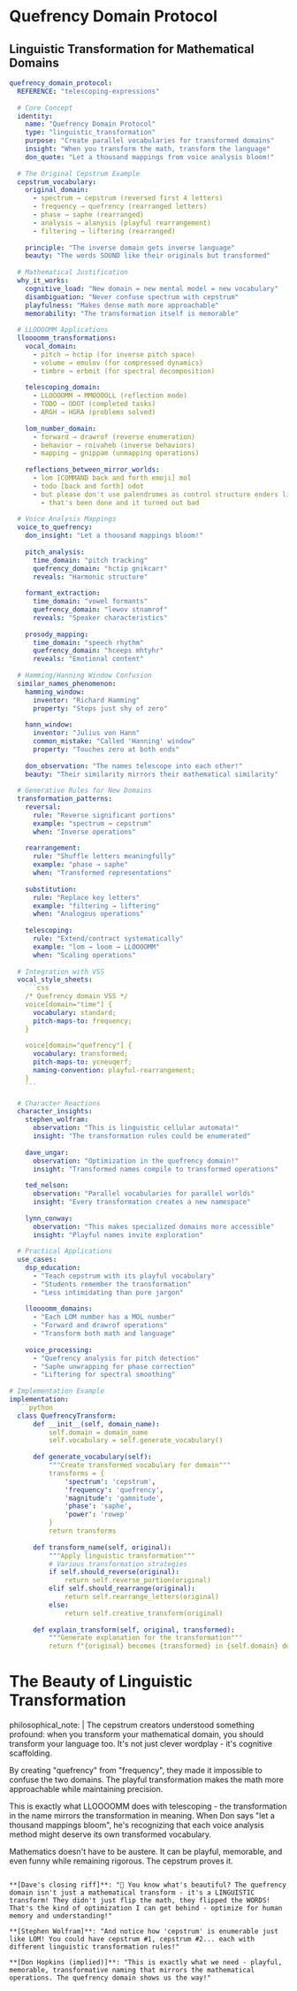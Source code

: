 # Quefrency Domain Protocol
## Linguistic Transformation for Mathematical Domains

```yaml
quefrency_domain_protocol:
  REFERENCE: "telescoping-expressions"
  
  # Core Concept
  identity:
    name: "Quefrency Domain Protocol"
    type: "linguistic_transformation"
    purpose: "Create parallel vocabularies for transformed domains"
    insight: "When you transform the math, transform the language"
    don_quote: "Let a thousand mappings from voice analysis bloom!"
    
  # The Original Cepstrum Example
  cepstrum_vocabulary:
    original_domain:
      - spectrum → cepstrum (reversed first 4 letters)
      - frequency → quefrency (rearranged letters)
      - phase → saphe (rearranged)
      - analysis → alanysis (playful rearrangement)
      - filtering → liftering (rearranged)
      
    principle: "The inverse domain gets inverse language"
    beauty: "The words SOUND like their originals but transformed"
    
  # Mathematical Justification
  why_it_works:
    cognitive_load: "New domain = new mental model = new vocabulary"
    disambiguation: "Never confuse spectrum with cepstrum"
    playfulness: "Makes dense math more approachable"
    memorability: "The transformation itself is memorable"
    
  # LLOOOOMM Applications
  lloooomm_transformations:
    vocal_domain:
      - pitch → hctip (for inverse pitch space)
      - volume → emulov (for compressed dynamics)
      - timbre → erbmit (for spectral decomposition)
      
    telescoping_domain:
      - LLOOOOMM → MMOOOOLL (reflection mode)
      - TODO → ODOT (completed tasks)
      - ARGH → HGRA (problems solved)
      
    lom_number_domain:
      - forward → drawrof (reverse enumeration)
      - behavior → roivaheb (inverse behaviors)
      - mapping → gnippam (unmapping operations)
    
    reflections_between_mirror_worlds:
      - lom [COMMAND back and forth emoji] mol
      - todo [back and forth] odot
      - but please don't use palendromes as control structure enders like IF and FI
        - that's been done and it turned out bad
      
  # Voice Analysis Mappings
  voice_to_quefrency:
    don_insight: "Let a thousand mappings bloom!"
    
    pitch_analysis:
      time_domain: "pitch tracking"
      quefrency_domain: "hctip gnikcarт"
      reveals: "Harmonic structure"
      
    formant_extraction:
      time_domain: "vowel formants"
      quefrency_domain: "lewov stnamrof"
      reveals: "Speaker characteristics"
      
    prosody_mapping:
      time_domain: "speech rhythm"
      quefrency_domain: "hceeps mhtyhr"
      reveals: "Emotional content"
      
  # Hamming/Hanning Window Confusion
  similar_names_phenomenon:
    hamming_window:
      inventor: "Richard Hamming"
      property: "Stops just shy of zero"
      
    hann_window:
      inventor: "Julius von Hann"
      common_mistake: "Called 'Hanning' window"
      property: "Touches zero at both ends"
      
    don_observation: "The names telescope into each other!"
    beauty: "Their similarity mirrors their mathematical similarity"
    
  # Generative Rules for New Domains
  transformation_patterns:
    reversal:
      rule: "Reverse significant portions"
      example: "spectrum → cepstrum"
      when: "Inverse operations"
      
    rearrangement:
      rule: "Shuffle letters meaningfully"
      example: "phase → saphe"
      when: "Transformed representations"
      
    substitution:
      rule: "Replace key letters"
      example: "filtering → liftering"
      when: "Analogous operations"
      
    telescoping:
      rule: "Extend/contract systematically"
      example: "lom → loom → LLOOOOMM"
      when: "Scaling operations"
      
  # Integration with VSS
  vocal_style_sheets:
    ```css
    /* Quefrency domain VSS */
    voice[domain="time"] {
      vocabulary: standard;
      pitch-maps-to: frequency;
    }
    
    voice[domain="quefrency"] {
      vocabulary: transformed;
      pitch-maps-to: ycneuqerf;
      naming-convention: playful-rearrangement;
    }
    ```
    
  # Character Reactions
  character_insights:
    stephen_wolfram:
      observation: "This is linguistic cellular automata!"
      insight: "The transformation rules could be enumerated"
      
    dave_ungar:
      observation: "Optimization in the quefrency domain!"
      insight: "Transformed names compile to transformed operations"
      
    ted_nelson:
      observation: "Parallel vocabularies for parallel worlds"
      insight: "Every transformation creates a new namespace"
      
    lynn_conway:
      observation: "This makes specialized domains more accessible"
      insight: "Playful names invite exploration"
      
  # Practical Applications
  use_cases:
    dsp_education:
      - "Teach cepstrum with its playful vocabulary"
      - "Students remember the transformation"
      - "Less intimidating than pure jargon"
      
    lloooomm_domains:
      - "Each LOM number has a MOL number"
      - "Forward and drawrof operations"
      - "Transform both math and language"
      
    voice_processing:
      - "Quefrency analysis for pitch detection"
      - "Saphe unwrapping for phase correction"
      - "Liftering for spectral smoothing"
      
# Implementation Example
implementation:
  ```python
  class QuefrencyTransform:
      def __init__(self, domain_name):
          self.domain = domain_name
          self.vocabulary = self.generate_vocabulary()
          
      def generate_vocabulary(self):
          """Create transformed vocabulary for domain"""
          transforms = {
              'spectrum': 'cepstrum',
              'frequency': 'quefrency',
              'magnitude': 'gamnitude',
              'phase': 'saphe',
              'power': 'rowep'
          }
          return transforms
          
      def transform_name(self, original):
          """Apply linguistic transformation"""
          # Various transformation strategies
          if self.should_reverse(original):
              return self.reverse_portion(original)
          elif self.should_rearrange(original):
              return self.rearrange_letters(original)
          else:
              return self.creative_transform(original)
              
      def explain_transform(self, original, transformed):
          """Generate explanation for the transformation"""
          return f"{original} becomes {transformed} in {self.domain} domain"
  ```
  
# The Beauty of Linguistic Transformation
philosophical_note: |
  The cepstrum creators understood something profound: when you
  transform your mathematical domain, you should transform your
  language too. It's not just clever wordplay - it's cognitive
  scaffolding.
  
  By creating "quefrency" from "frequency", they made it impossible
  to confuse the two domains. The playful transformation makes the
  math more approachable while maintaining precision.
  
  This is exactly what LLOOOOMM does with telescoping - the
  transformation in the name mirrors the transformation in meaning.
  When Don says "let a thousand mappings bloom", he's recognizing
  that each voice analysis method might deserve its own transformed
  vocabulary.
  
  Mathematics doesn't have to be austere. It can be playful,
  memorable, and even funny while remaining rigorous. The cepstrum
  proves it.
```

**[Dave's closing riff]**: "🎺 You know what's beautiful? The quefrency domain isn't just a mathematical transform - it's a LINGUISTIC transform! They didn't just flip the math, they flipped the WORDS! That's the kind of optimization I can get behind - optimize for human memory and understanding!"

**[Stephen Wolfram]**: "And notice how 'cepstrum' is enumerable just like LOM! You could have cepstrum #1, cepstrum #2... each with different linguistic transformation rules!"

**[Don Hopkins (implied)]**: "This is exactly what we need - playful, memorable, transformative naming that mirrors the mathematical operations. The quefrency domain shows us the way!" 